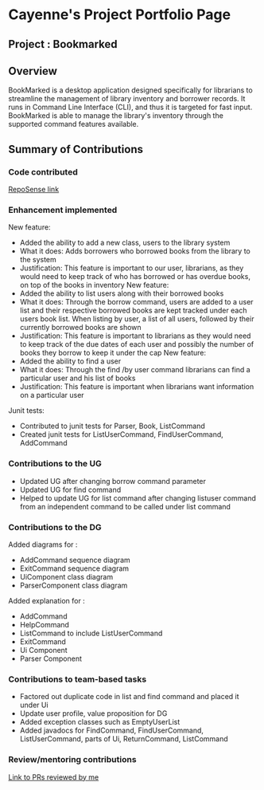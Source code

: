 # Cayenne's Project Portfolio Page
## Project : Bookmarked

## Overview
BookMarked is a desktop application designed specifically for librarians to streamline
the management of library inventory and borrower records. It runs in Command Line Interface (CLI), 
and thus it is targeted for fast input. BookMarked is able to manage the library's inventory
through the supported command features available.

## Summary of Contributions
### Code contributed
[RepoSense link](https://nus-cs2113-ay2324s2.github.io/tp-dashboard/?search=cayennegoh&breakdown=true&sort=groupTitle%20dsc&sortWithin=title&since=2024-02-23&timeframe=commit&mergegroup=&groupSelect=groupByRepos&checkedFileTypes=docs~functional-code~test-code~other)

### Enhancement implemented
New feature:
- Added the ability to add a new class, users to the library system
- What it does: Adds borrowers who borrowed books from the library to the system
- Justification: This feature is important to our user, librarians, as they would need to keep track
of who has borrowed or has overdue books, on top of the books in inventory
New feature:
- Added the ability to list users along with their borrowed books
- What it does: Through the borrow command, users are added to a user list and their respective borrowed
books are kept tracked under each users book list. When listing by user, a list of all users, followed by
their currently borrowed books are shown
- Justification: This feature is important to librarians as they would need to keep track of the due
dates of each user and possibly the number of books they borrow to keep it under the cap
New feature:
- Added the ability to find a user
- What it does: Through the find /by user command librarians can find a particular user and his list of books
- Justification: This feature is important when librarians want information on a particular user

Junit tests:
- Contributed to junit tests for Parser, Book, ListCommand
- Created junit tests for ListUserCommand, FindUserCommand, AddCommand

### Contributions to the UG
- Updated UG after changing borrow command parameter
- Updated UG for find command
- Helped to update UG for list command after changing listuser command from an independent command
to be called under list command

### Contributions to the DG
Added diagrams for :
- AddCommand sequence diagram
- ExitCommand sequence diagram
- UiComponent class diagram
- ParserComponent class diagram

Added explanation for :
- AddCommand
- HelpCommand
- ListCommand to include ListUserCommand
- ExitCommand
- Ui Component
- Parser Component

### Contributions to team-based tasks
- Factored out duplicate code in list and find command and placed it under Ui
- Update user profile, value proposition for DG
- Added exception classes such as EmptyUserList
- Added javadocs for FindCommand, FindUserCommand, ListUserCommand, parts of Ui, ReturnCommand, ListCommand


### Review/mentoring contributions
[Link to PRs reviewed by me](https://github.com/AY2324S2-CS2113-W13-4/tp/pulls?q=is%3Apr+reviewed-by%3A%40me+is%3Aclosed)
